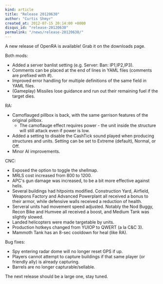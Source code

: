 ```yaml
---
kind: article
title: "Release 20120630"
author: "Curtis Shmyr"
created_at: 2012-07-15 20:14:00 +0000
disqus_id: "release-20120630"
permalink: "/news/release-20120630/"
---
```


A new release of OpenRA is available! Grab it on the downloads page.

Both mods:

* Added a server banlist setting (e.g. Server: Ban: IP1,IP2,IP3).
* Comments can be placed at the end of lines in YAML files (comments are prefixed with #).
* Improved error handling for multiple definitions of the same field in YAML files.
* (Gameplay) Missiles lose guidance and run out their remaining fuel if the target dies.

RA:

* Camoflauged pillbox is back, with the same garrison features of the original pillbox.
    * The camoflauge effect requires power - the unit inside the structure will still attack even if power is low.
* Added a setting to disable the CashTick sound played when producing structures and units. Setting can be set to Extreme (default), Normal, or Off.
* Minor AI improvements.

CNC:

* Exposed the option to toggle the shellmap.
* MRLS cost increased from 800 to 1200.
* APC's gun damage was increased, to be a bit more effective against helis.
* Several buildings had hitpoints modified. Construction Yard, Airfield, Weapons Factory and Advanced Powerplant all received a bonus to their armor, while defensive walls received a reduction of health.
* Serveral units had movement speed adjusted. Notably the Nod Buggy, Recon Bike and Humvee all received a boost, and Medium Tank was slightly slowed.
* Landed helicopters were made targetable by units.
* Production hotkeys changed from YUIOP to QWERT (a la C&C 3).
* Mammoth Tank has an 8-sec cooldown for heal (like RA).

Bug fixes:

* Spy entering radar dome will no longer reset GPS if up.
* Players cannot attempt to capture buildings if that same player (or friendly ally) is already capturing.
* Barrels are no longer capturable/sellable.

The next release should be a large one, stay tuned.